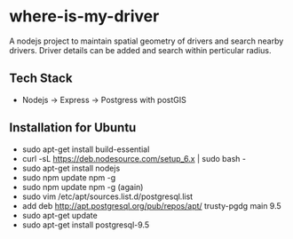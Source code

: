# where-is-my-driver
A nodejs project to maintain spatial geometry of drivers and search nearby drivers.
Driver details can be added and search within perticular radius.

## Tech Stack
 - Nodejs -> Express -> Postgress with postGIS

## Installation for Ubuntu
 - sudo apt-get install build-essential
 - curl -sL https://deb.nodesource.com/setup_6.x | sudo bash -
 - sudo apt-get install nodejs
 - sudo npm update npm -g
 - sudo npm update npm -g (again)
 - sudo vim /etc/apt/sources.list.d/postgresql.list
  - add deb http://apt.postgresql.org/pub/repos/apt/ trusty-pgdg main 9.5
 - sudo apt-get update
 - sudo apt-get install postgresql-9.5

